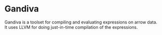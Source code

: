 # Gandiva

Gandiva is a toolset for compiling and evaluating expressions on arrow data. It 
uses LLVM for doing just-in-time compilation of the expressions.
